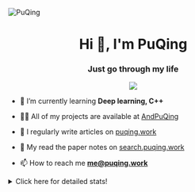 ![PuQing](https://user-images.githubusercontent.com/27223114/171565019-9a56fae6-b08b-421f-99db-7e830da42371.png)

<h1 align="center">Hi 👋, I'm PuQing</h1>
<h3 align="center">Just go through my life</h3>

<p align="center">
  <img src="https://github-widgetbox.vercel.app/api/profile?username=AndPuQing&data=followers,repositories,stars,commits"/>
</p>

- 🌱 I’m currently learning **Deep learning, C++**

- 👨‍💻 All of my projects are available at [AndPuQing](https://github.com/AndPuQing)

- 📝 I regularly write articles on [puqing.work](http://puqing.work)

- 📜 My read the paper notes on [search.puqing.work](https://search.puqing.work)

- 📫 How to reach me **me@puqing.work**

<details>
<summary>Click here for detailed stats!</summary>

<!--START_SECTION:waka-->
**I'm a Night 🦉** 

```text
🌞 Morning    21 commits     ██░░░░░░░░░░░░░░░░░░░░░░░   9.5% 
🌆 Daytime    71 commits     ████████░░░░░░░░░░░░░░░░░   32.13% 
🌃 Evening    96 commits     ██████████░░░░░░░░░░░░░░░   43.44% 
🌙 Night      33 commits     ███░░░░░░░░░░░░░░░░░░░░░░   14.93%

```


📊 **This Week I Spent My Time On** 

```text
💬 Programming Languages: 
Python                   10 hrs 16 mins      █████████░░░░░░░░░░░░░░░░   36.15% 
Java                     7 hrs 10 mins       ██████░░░░░░░░░░░░░░░░░░░   25.25% 
Jupyter Notebook         2 hrs 56 mins       ██░░░░░░░░░░░░░░░░░░░░░░░   10.37% 
JavaScript               2 hrs 29 mins       ██░░░░░░░░░░░░░░░░░░░░░░░   8.76% 
Markdown                 2 hrs 26 mins       ██░░░░░░░░░░░░░░░░░░░░░░░   8.6%

🔥 Editors: 
VS Code                  17 hrs 31 mins      ███████████████░░░░░░░░░░   61.68% 
IntelliJ                 7 hrs 22 mins       ██████░░░░░░░░░░░░░░░░░░░   25.96% 
WebStorm                 2 hrs 1 min         █░░░░░░░░░░░░░░░░░░░░░░░░   7.14% 
PyCharm                  1 hr 28 mins        █░░░░░░░░░░░░░░░░░░░░░░░░   5.22%

💻 Operating System: 
Windows                  22 hrs 41 mins      ████████████████████░░░░░   79.87% 
Linux                    5 hrs 43 mins       █████░░░░░░░░░░░░░░░░░░░░   20.13%

```


<!--END_SECTION:waka-->
</details>
